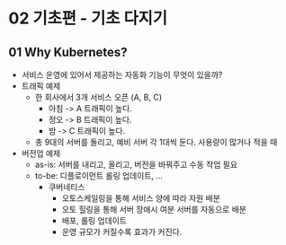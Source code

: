 # 02 기초편 - 기초 다지기

## 01 Why Kubernetes?
- 서비스 운영에 있어서 제공하는 자동화 기능이 무엇이 있을까?  
- 트래픽 예제
  - 한 회사에서 3개 서비스 오픈 (A, B, C)
    - 아침 -> A 트래픽이 높다.
    - 정오 -> B 트래픽이 높다.
    - 밤 -> C 트래픽이 높다.
  - 총 9대의 서버를 돌리고, 예비 서버 각 1대씩 둔다. 사용량이 많거나 적을 때
- 버전업 예제 
  - as-is: 서버를 내리고, 올리고, 버전을 바꿔주고 수동 작업 필요
  - to-be: 디플로이먼트 롤링 업데이트, ...
    - 쿠버네티스
      - 오토스케일링을 통해 서비스 양에 따라 자원 배분
      - 오토 힐링을 통해 서버 장애시 여분 서버를 자동으로 배분
      - 배포, 롤링 업데이트
      - 운영 규모가 커질수록 효과가 커진다.